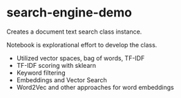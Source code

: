 # search-engine-demo
Creates a document text search class instance.

Notebook is explorational effort to develop the class.
- Utilized vector spaces, bag of words, TF-IDF
- TF-IDF scoring with sklearn
- Keyword filtering
- Embeddings and Vector Search
- Word2Vec and other approaches for word embeddings
